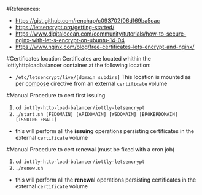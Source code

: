 #References:
- https://gist.github.com/renchap/c093702f06df69ba5cac
- https://letsencrypt.org/getting-started/
- https://www.digitalocean.com/community/tutorials/how-to-secure-nginx-with-let-s-encrypt-on-ubuntu-14-04
- https://www.nginx.com/blog/free-certificates-lets-encrypt-and-nginx/

#Certificates location
Certificates are located whithin the iottlyhttploadbalancer container at the following location:
- `/etc/letsencrypt/live/[domain subdirs]`
This location is mounted as per [compose](https://github.com/iottly/iottly-docker/blob/master/docker-compose.yml) directive from an external `certificate` volume

#Manual Procedure to cert first issuing
1. `cd iottly-http-load-balancer/iottly-letsencrypt`
2. `./start.sh [FEDOMAIN] [APIDOMAIN] [WSDOMAIN] [BROKERDOMAIN] [ISSUING EMAIL]`
  - this will perform all the **issuing** operations persisting certificates in the external `certificate` volume

#Manual Procedure to cert renewal
(must be fixed with a cron job)

1. `cd iottly-http-load-balancer/iottly-letsencrypt`
2. `./renew.sh`
  - this will perform all the **renewal** operations persisting certificates in the external `certificate` volume
